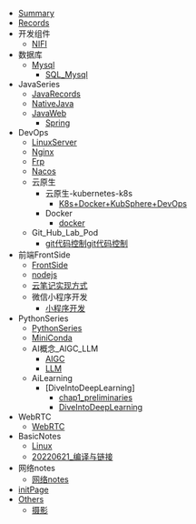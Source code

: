 <!-- docs/_sidebar.md -->
* [Summary](/Summary.md)
* [Records](/Records/)
* 开发组件
  * [NIFI](/大数据开发组件/NIFI.md)
* 数据库
  * [Mysql](/数据库/Mysql/)
    * [SQL_Mysql](/数据库/Mysql/SQL_Mysql.md)
* JavaSeries
  * [JavaRecords](/JavaSeries/Records.md)
  * [NativeJava](/JavaSeries/NativeJava.md)
  * [JavaWeb](/JavaSeries/JavaWeb/)
    * [Spring](/JavaSeries/JavaWeb/Spring相关.md)
* DevOps
  * [LinuxServer](/DevOps/LinuxServer.md)
  * [Nginx](/DevOps/Nginx.md)
  * [Frp](/DevOps/Frp.md)
  * [Nacos](/DevOps/Nacos.md)
  * 云原生
    * 云原生-kubernetes-k8s
      * [K8s+Docker+KubSphere+DevOps](/DevOps/云原生/云原生-kubernetes-k8s/K8s+Docker+KubSphere+DevOps.md)
    * Docker
      * [docker](/DevOps/云原生/Docker/docker.md)
  * Git_Hub_Lab_Pod
    * [git代码控制git代码控制](/DevOps/Git_Hub_Lab_Pod/git代码控制.md)
* 前端FrontSide
  * [FrontSide](/前端FrontSide/FrontSide.md)
  * [nodejs](/前端FrontSide/nodejs.md)
  * [云笔记实现方式](/前端FrontSide/云笔记实现方式)
  * 微信小程序开发
    * [小程序开发](/前端FrontSide/微信小程序开发/小程序开发.md)
* PythonSeries
  * [PythonSeries](/PythonSeries/PythonSeries.md)
  * [MiniConda](/PythonSeries/MiniConda.md)
  * AI概念_AIGC_LLM
    * [AIGC](/PythonSeries/AI概念_AIGC_LLM/AIGC.md)
    * [LLM](/PythonSeries/AI概念_AIGC_LLM/LLM.md)
  * AiLearning
    * [DiveIntoDeepLearning]
      * [chap1_preliminaries](/PythonSeries/AiLearning/DiveIntoDeepLearning/chap1_preliminaries.md)
      * [DiveIntoDeepLearning](/PythonSeries/AiLearning/DiveIntoDeepLearning/DiveIntoDeepLearning.md)
* WebRTC
  * [WebRTC](/WebRTC/WebRTC.md)
* BasicNotes
  * [Linux](/BasicNotes/Linux.md)
  * [20220621_编译与链接](/BasicNotes/编译与链接/20220621_编译与链接.md)
* 网络notes
  * [网络notes](/网络notes/网络notes.md)
* [initPage](/initPage.md)
* [Others](/Others.md)
  * [摄影](/摄影/摄影.md)